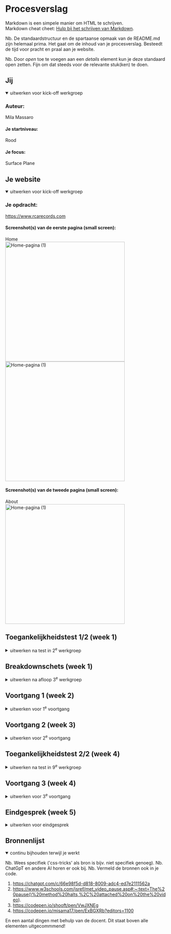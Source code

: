 # Procesverslag
Markdown is een simpele manier om HTML te schrijven.  
Markdown cheat cheet: [Hulp bij het schrijven van Markdown](https://github.com/adam-p/markdown-here/wiki/Markdown-Cheatsheet).

Nb. De standaardstructuur en de spartaanse opmaak van de README.md zijn helemaal prima. Het gaat om de inhoud van je procesverslag. Besteedt de tijd voor pracht en praal aan je website.

Nb. Door *open* toe te voegen aan een *details* element kun je deze standaard open zetten. Fijn om dat steeds voor de relevante stuk(ken) te doen.





## Jij

<details open>
  <summary>uitwerken voor kick-off werkgroep</summary>

  ### Auteur:
  Mila Massaro

  #### Je startniveau:
  Rood

  #### Je focus:
  Surface Plane
 
</details>





## Je website

<details open>
  <summary>uitwerken voor kick-off werkgroep</summary>

  ### Je opdracht:
  https://www.rcarecords.com

  #### Screenshot(s) van de eerste pagina (small screen): 
  Home  
  <img src="readme-images/rca_records_home1" width="375px" alt="Home-pagina (1)">
  <img src="readme-images/rca_records_home2" width="375px" alt="Home-pagina (1)">

  #### Screenshot(s) van de tweede pagina (small screen):
  About  
  <img src="readme-images/rca_records_about" width="375px" alt="Home-pagina (1)">
 
</details>



## Toegankelijkheidstest 1/2 (week 1)

<details>
  <summary>uitwerken na test in 2<sup>e</sup> werkgroep</summary>

  ### Bevindingen
  Lijst met je bevindingen die in de test naar voren kwamen:
  . Reageert niet goed op mobiele telefoon >> doordat je "horizontaal" kan scrollen loopt hij vast.
  . De meeste images hebben geen alt tekst of aria-hidden, terwijl ze wel belangrijk zijn.
  . Decoratieve images hebben ook geen alt-tekst, wat wel goed is.
  . Er is een banner die voorbij blijft komen, maar bij gebruik van een screenreader wordt die tekst 5x achter elkaar opgelezen.
  . Er zijn veel animaties, wat niet echt toegankelijk is en geen manier om deze uit te zetten. Op de instellingen op de laptop wordt niet gereageerd door de site >> niet toegankelijk bij default.
  . Er is niet goed door de site te navigeren bij gebruik van screenreader.
  . Slordige HTML met veel divs, uitgecommende stukken code...
  . Autoplay van video's wanneer je hovert (wat niet toegankelijk is).
  . Website is niet erg responsive.
</details>



## Breakdownschets (week 1)

<details>
  <summary>uitwerken na afloop 3<sup>e</sup> werkgroep</summary>

  ### de hele pagina: 
  <img src="readme-images/breakdown_pagina_home.png" width="375px" alt="breakdown van de hele pagina">
  
  ### dynamisch deel (bijv menu): 
  <img src="readme-images/breakdown_navigatie.png" width="375px" alt="breakdown van een dynamisch deel">

  ### wellicht nog een dynamisch deel (bijv filter): 
  <img src="readme-images/dummy-plaatje.jpg" width="375px" alt="breakdown van nog een dynamisch deel">
  *** nog niet aan toegekomen
</details>





## Voortgang 1 (week 2)

<details>
  <summary>uitwerken voor 1<sup>e</sup> voortgang</summary>

  ### Stand van zaken
  hier dit ging goed & dit was lastig (neem ook screenshots op van delen van je website en code)


  ### Agenda voor meeting
  samen met je groepje opstellen

  | Mila                                                    | Jean-Carlos                  | Teun                             | Philene                                                  |
  | ---                                                     | ---                          | ---                              | ---                                                      |  
  | Hoe kan ik de css het best opdelen? (volgorde)          | HTML structuur nakijken      | Bij tekst die afgakapt wordt met "lees meer" wel hele tekst?     | Hoe maak je op juiste manier gebruik van de screenreader?|
  | HTML structuur bekijken?                                | CSS checken                  |                                  |                                                          |
  | Hoe werkt de navigatie van de screenreader?             |

Specifieke vragen: 
.Hoe werkt de navigatie van de screenreader? >> hoe kan ik ervoor zorgen dat mijn site goed navigeerbaar is met de screenreader? (ik heb bijna geen p en vooral plaatjes...)
.De afbeelding is erg groot (breed) en overflow hidden werkt niet... Hoe zorg ik ervoor dat deze afbeelding wordt afgesneden? 
.Moet je wél sections hebben? Of moest je dit juist vermijden?
.Kan images het best downloaden of door middel van een link bij de source toevoegen?
.Ik heb een automatische carousel op mijn website; Hoe zorg ik ervoor dat de juiste tekst op het juiste moment wordt gelezen met de screenreader? 

  ### Verslag van meeting
  hier na afloop snel de uitkomsten van de meeting vastleggen

  - ./ aan images toevoegen als img niet upload
  - HTML structuur bepaalt hoe makkelijk er genavigeerd kan worden
  - Ook bij de automatische carousel is het van de HTML structuur afhankelijk welke voorgelezen wordt.
  - Ja, je moet sections hebben
  - Images downloaden!!!
  - Screenreader kan makkelijk van header naar header

</details>





## Voortgang 2 (week 3)

<details>
  <summary>uitwerken voor 2<sup>e</sup> voortgang</summary>

  ### Stand van zaken
  hier dit ging goed & dit was lastig (neem ook screenshots op van delen van je website en code)


  ### Agenda voor meeting
  samen met je groepje opstellen

  | student 1      | student 2          | student 3    | student 4        |
  | ---            | ---                | ---          | ---              |
  | CSS verwijzingen  | en dit             | en ik dit    | en dan ik dat    |
  | Upload github | dit als er tijd is | nog een punt | dit wil ik zeker |
  | before en after         | ...                | ...          | ...              |


  ### Verslag van meeting
  hier na afloop snel de uitkomsten van de meeting vastleggen

  - Ik gebruik de juiste manier van verwijzen in css, maar misschien problemen wanneer ik de footer ga maken.
  - Github desktop afsluiten en openen om error te verhelpen
  - Het is een goed idee om bij een probleem eerst goed naar de structuur van de html te kijken voordat je naar de css gaat kijken.
  - Eerst zorgen dat de basis goed is, voordat je de echt moeilijke animaties gaat uitwerken. Dit kan op het einde.

</details>





## Toegankelijkheidstest 2/2 (week 4)

<details>
  <summary>uitwerken na test in 9<sup>e</sup> werkgroep</summary>

  ### Bevindingen
  Lijst met je bevindingen die in de test naar voren kwamen (geef ook aan wat er verbeterd is):

  <img src="readme-images/checklist_1" width="375px" alt="WCAG Checklist">
  <img src="readme-images/checklist_2" width="375px" alt="WCAG Checklist">
  <img src="readme-images/checklist_3" width="375px" alt="WCAG Checklist">
  <img src="readme-images/checklist_4" width="375px" alt="WCAG Checklist">
  <img src="readme-images/checklist_5" width="375px" alt="WCAG Checklist">

  Niet alle buttons alt of aria-label
  links werken goed en navigatie ook
  Duidelijkere omschrijving van links of buttons
  Niet alle sections heading
  
</details>





## Voortgang 3 (week 4)

<details>
  <summary>uitwerken voor 3<sup>e</sup> voortgang</summary>

  ### Stand van zaken
  hier dit ging goed & dit was lastig (neem ook screenshots op van delen van je website en code)
  Ik ben heel erg opgeschoten met de tweede pagina. Ik heb het grid nu onder controle, waardoor ik de pagina vrij snel kon maken!
  

  ### Agenda voor meeting
  samen met je groepje opstellen

  | Mila           | student 2          | student 3    | student 4        |
  | ---            | ---                | ---          | ---              |
  | Menu           | en dit             | en ik dit    | en dan ik dat    |
  | Links VS buttons SR | dit als er tijd is | nog een punt | dit wil ik zeker |
  | High contrast mode  | ...                | ...          | ...              |

  - Is het oke om een pagina surface plane en de andere pagina responsive te doen? (de tweede pagina heeft minder animaties etc, en degene die het heeft heb ik al uitgewerkt. Maar ik kan hem wel heel goed responsive maken en zo oefen ik met beide)
  - Hoe selecteer je elementen als je twee verschillende HTML pagina's hebt met Javascript? Heb je dan ook twee javascript nodig?
  - Moet ik "menu" van hamburgermenu ook een duidelijke button maken?
  - Hoe zorg ik ervoor dat ik een h1 heb die wel voorgelezen wordt met de screenreader, maar niet te zien is op de pagina? (bij mijn tweede pagina heb ik nu een h1 die eigenlijk niet de pagina omschrijft en dus ook niet goed is als h1)
  - De darkmode is me niet gelukt om uit te werken. Ik heb wel alle kleuralternatieven toegevoegd, maar een deel wordt niet opgepakt.
  - Hoe werkt before en after precies? wat doet het?
  - Hoe verwijs ik correct naar ChatGPT? 


  ### Verslag van meeting
  hier na afloop snel de uitkomsten van de meeting vastleggen
  - ik ben goed op weg met mijn pagina's. Laatste lootjes.
  - Visually hidden class toevoegen mag!!

</details>





## Eindgesprek (week 5)

<details>
  <summary>uitwerken voor eindgesprek</summary>

  ### Je uitkomst - karakteristiek screenshots:
  <img src="readme-images/ss1" width="375px" alt="uitomst opdracht 1">
  <img src="readme-images/ss2" width="375px" alt="uitomst opdracht 1">
  <img src="readme-images/ss3" width="375px" alt="uitomst opdracht 1">
  <img src="readme-images/ss4" width="375px" alt="uitomst opdracht 1">
  <img src="readme-images/ss5" width="375px" alt="uitomst opdracht 1">
  <img src="readme-images/ss6" width="375px" alt="uitomst opdracht 1">
  <img src="readme-images/ss7" width="375px" alt="uitomst opdracht 1">
  

  ### Dit ging goed/Heb ik geleerd: 
  Korte omschrijving met plaatjes

  De carousel is goed gelukt.
  <img src="readme-images/carousel" width="375px" alt="uitomst opdracht 1">


  ### Dit was lastig/Is niet gelukt:
  Korte omschrijving met plaatjes

  Tweede pagina is niet helemaal responsive zoals ik hoopte...
  <img src="readme-images/responsive" width="375px" alt="uitomst opdracht 1">

</details>





## Bronnenlijst

<details open>
  <summary>continu bijhouden terwijl je werkt</summary>

  Nb. Wees specifiek ('css-tricks' als bron is bijv. niet specifiek genoeg). 
  Nb. ChatGpT en andere AI horen er ook bij.
  Nb. Vermeld de bronnen ook in je code.

  1. https://chatgpt.com/c/66e98f5d-d818-8009-adc4-ed7e2111562a
  2. https://www.w3schools.com/jsref/met_video_pause.asp#:~:text=The%20pause()%20method%20halts,%2C%20attached%20on%20the%20video).
  3. https://codepen.io/shooft/pen/VwJXNEg
  4. https://codepen.io/misama17/pen/ExBGXRb?editors=1100

En een aantal dingen met behulp van de docent. Dit staat boven alle elementen uitgecommmend!

</details>
